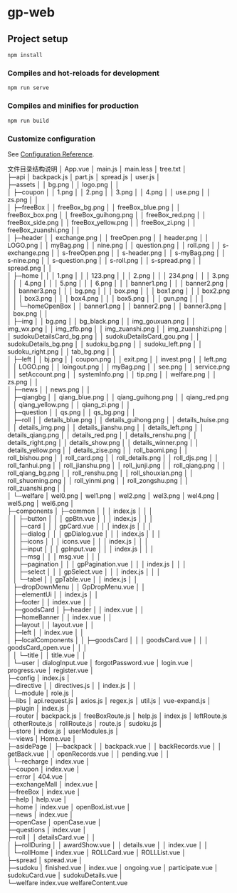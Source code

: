 # gp-web

## Project setup
```
npm install
```

### Compiles and hot-reloads for development
```
npm run serve
```

### Compiles and minifies for production
```
npm run build
```

### Customize configuration
See [Configuration Reference](https://cli.vuejs.org/config/).


文件目录结构说明
│  App.vue
│  main.js
│  main.less
│  tree.txt
│  
├─api
│      backpack.js
│      part.js
│      spread.js
│      user.js
│      
├─assets
│  │  bg.png
│  │  logo.png
│  │  
│  ├─coupon
│  │      1.png
│  │      2.png
│  │      3.png
│  │      4.png
│  │      use.png
│  │      zs.png
│  │      
│  ├─freeBox
│  │      freeBox_bg.png
│  │      freeBox_blue.png
│  │      freeBox_box.png
│  │      freeBox_guihong.png
│  │      freeBox_red.png
│  │      freeBox_side.png
│  │      freeBox_yellow.png
│  │      freeBox_zi.png
│  │      freeBox_zuanshi.png
│  │      
│  ├─header
│  │      exchange.png
│  │      freeOpen.png
│  │      header.png
│  │      LOGO.png
│  │      myBag.png
│  │      nine.png
│  │      question.png
│  │      roll.png
│  │      s-exchange.png
│  │      s-freeOpen.png
│  │      s-header.png
│  │      s-myBag.png
│  │      s-nine.png
│  │      s-question.png
│  │      s-roll.png
│  │      s-spread.png
│  │      spread.png
│  │      
│  ├─home
│  │  │  1.png
│  │  │  123.png
│  │  │  2.png
│  │  │  234.png
│  │  │  3.png
│  │  │  4.png
│  │  │  5.png
│  │  │  6.png
│  │  │  banner1.png
│  │  │  banner2.png
│  │  │  banner3.png
│  │  │  bg.png
│  │  │  box.png
│  │  │  box1.png
│  │  │  box2.png
│  │  │  box3.png
│  │  │  box4.png
│  │  │  box5.png
│  │  │  gun.png
│  │  │  
│  │  └─homeOpenBox
│  │          banner1.png
│  │          banner2.png
│  │          banner3.png
│  │          box.png
│  │          
│  ├─img
│  │      bg.png
│  │      bg_black.png
│  │      img_gouxuan.png
│  │      img_wx.png
│  │      img_zfb.png
│  │      img_zuanshi.png
│  │      img_zuanshizi.png
│  │      sudokuDetailsCard_bg.png
│  │      sudokuDetailsCard_gou.png
│  │      sudokuDetails_bg.png
│  │      sudoku_bg.png
│  │      sudoku_left.png
│  │      sudoku_right.png
│  │      tab_bg.png
│  │      
│  ├─left
│  │      bj.png
│  │      coupon.png
│  │      exit.png
│  │      invest.png
│  │      left.png
│  │      LOGO.png
│  │      loingout.png
│  │      myBag.png
│  │      see.png
│  │      service.png
│  │      setAccount.png
│  │      systemInfo.png
│  │      tip.png
│  │      welfare.png
│  │      zs.png
│  │      
│  ├─news
│  │      news.png
│  │      
│  ├─qiangbg
│  │      qiang_blue.png
│  │      qiang_guihong.png
│  │      qiang_red.png
│  │      qiang_yellow.png
│  │      qiang_zi.png
│  │      
│  ├─question
│  │      qs.png
│  │      qs_bg.png
│  │      
│  ├─roll
│  │      details_blue.png
│  │      details_guihong.png
│  │      details_huise.png
│  │      details_img.png
│  │      details_jianshu.png
│  │      details_left.png
│  │      details_qiang.png
│  │      details_red.png
│  │      details_renshu.png
│  │      details_right.png
│  │      details_show.png
│  │      details_winner.png
│  │      details_yellow.png
│  │      details_zise.png
│  │      roll_baomi.png
│  │      roll_bishou.png
│  │      roll_card.png
│  │      roll_details.png
│  │      roll_djs.png
│  │      roll_fanhui.png
│  │      roll_jianshu.png
│  │      roll_junji.png
│  │      roll_qiang.png
│  │      roll_qiang_bg.png
│  │      roll_renshu.png
│  │      roll_shouxian.png
│  │      roll_shuoming.png
│  │      roll_yinmi.png
│  │      roll_zongshu.png
│  │      roll_zuanshi.png
│  │      
│  └─welfare
│          wel0.png
│          wel1.png
│          wel2.png
│          wel3.png
│          wel4.png
│          wel5.png
│          wel6.png
│          
├─components
│  ├─common
│  │  │  index.js
│  │  │  
│  │  ├─button
│  │  │      gpBtn.vue
│  │  │      index.js
│  │  │      
│  │  ├─card
│  │  │      gpCard.vue
│  │  │      index.js
│  │  │      
│  │  ├─dialog
│  │  │      gpDialog.vue
│  │  │      index.js
│  │  │      
│  │  ├─icons
│  │  │      icons.vue
│  │  │      index.js
│  │  │      
│  │  ├─input
│  │  │      gpInput.vue
│  │  │      index.js
│  │  │      
│  │  ├─msg
│  │  │      msg.vue
│  │  │      
│  │  ├─pagination
│  │  │      gpPagination.vue
│  │  │      index.js
│  │  │      
│  │  ├─select
│  │  │      gpSelect.vue
│  │  │      index.js
│  │  │      
│  │  └─tabel
│  │          gpTable.vue
│  │          index.js
│  │          
│  ├─dropDownMenu
│  │      GpDropMenu.vue
│  │      
│  ├─elementUi
│  │      index.js
│  │      
│  ├─footer
│  │      index.vue
│  │      
│  ├─goodsCard
│  ├─header
│  │      index.vue
│  │      
│  ├─homeBanner
│  │      index.vue
│  │      
│  ├─layout
│  │      layout.vue
│  │      
│  ├─left
│  │      index.vue
│  │      
│  ├─localComponents
│  │  ├─goodsCard
│  │  │      goodsCard.vue
│  │  │      goodsCard_open.vue
│  │  │      
│  │  └─title
│  │          title.vue
│  │          
│  └─user
│          dialogInput.vue
│          forgotPassword.vue
│          login.vue
│          progress.vue
│          register.vue
│          
├─config
│      index.js
│      
├─directive
│  │  directives.js
│  │  index.js
│  │  
│  └─module
│          role.js
│          
├─libs
│      api.request.js
│      axios.js
│      regex.js
│      util.js
│      vue-expand.js
│      
├─plugin
│      index.js
│      
├─router
│      backpack.js
│      freeBoxRoute.js
│      help.js
│      index.js
│      leftRoute.js
│      otherRoute.js
│      rollRoute.js
│      route.js
│      sudoku.js
│      
├─store
│      index.js
│      userModules.js
│      
└─views
    │  Home.vue
    │  
    ├─asidePage
    │  ├─backpack
    │  │      backpack.vue
    │  │      backRecords.vue
    │  │      getBack.vue
    │  │      openRecords.vue
    │  │      pending.vue
    │  │      
    │  └─recharge
    │          index.vue
    │          
    ├─coupon
    │      index.vue
    │      
    ├─error
    │      404.vue
    │      
    ├─exchangeMall
    │      index.vue
    │      
    ├─freeBox
    │      index.vue
    │      
    ├─help
    │      help.vue
    │      
    ├─home
    │      index.vue
    │      openBoxList.vue
    │      
    ├─news
    │      index.vue
    │      
    ├─openCase
    │      openCase.vue
    │      
    ├─questions
    │      index.vue
    │      
    ├─roll
    │  │  detailsCard.vue
    │  │  
    │  ├─rollDuring
    │  │      awardShow.vue
    │  │      details.vue
    │  │      index.vue
    │  │      
    │  └─rollHome
    │          index.vue
    │          ROLLCard.vue
    │          ROLLList.vue
    │          
    ├─spread
    │      spread.vue
    │      
    ├─sudoku
    │      finished.vue
    │      index.vue
    │      ongoing.vue
    │      participate.vue
    │      sudokuCard.vue
    │      sudokuDetails.vue
    │      
    └─welfare
            index.vue
            welfareContent.vue